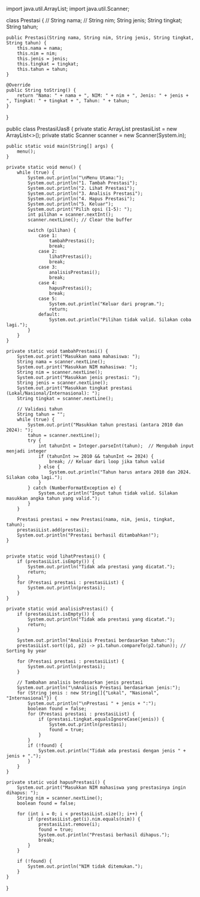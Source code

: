 import java.util.ArrayList;
import java.util.Scanner;

class Prestasi { //
    String nama; // 
    String nim;
    String jenis;
    String tingkat;
    String tahun;

    public Prestasi(String nama, String nim, String jenis, String tingkat, String tahun) {
        this.nama = nama;
        this.nim = nim;
        this.jenis = jenis;
        this.tingkat = tingkat;
        this.tahun = tahun;
    }
    
    @Override
    public String toString() {
        return "Nama: " + nama + ", NIM: " + nim + ", Jenis: " + jenis + ", Tingkat: " + tingkat + ", Tahun: " + tahun;
    }
}

public class PrestasiUas8 {
    private static ArrayList<Prestasi> prestasiList = new ArrayList<>();
    private static Scanner scanner = new Scanner(System.in);

    public static void main(String[] args) {
        menu();
    }

    private static void menu() {
        while (true) {
            System.out.println("\nMenu Utama:");
            System.out.println("1. Tambah Prestasi");
            System.out.println("2. Lihat Prestasi");
            System.out.println("3. Analisis Prestasi");
            System.out.println("4. Hapus Prestasi");
            System.out.println("5. Keluar");
            System.out.print("Pilih opsi (1-5): ");
            int pilihan = scanner.nextInt();
            scanner.nextLine(); // Clear the buffer

            switch (pilihan) {
                case 1:
                    tambahPrestasi();
                    break;
                case 2:
                    lihatPrestasi();
                    break;
                case 3:
                    analisisPrestasi();
                    break;
                case 4:
                    hapusPrestasi();
                    break;
                case 5:
                    System.out.println("Keluar dari program.");
                    return;
                default:
                    System.out.println("Pilihan tidak valid. Silakan coba lagi.");
            }
        }
    }

    private static void tambahPrestasi() {
        System.out.print("Masukkan nama mahasiswa: ");
        String nama = scanner.nextLine();
        System.out.print("Masukkan NIM mahasiswa: ");
        String nim = scanner.nextLine();
        System.out.print("Masukkan jenis prestasi: ");
        String jenis = scanner.nextLine();
        System.out.print("Masukkan tingkat prestasi (Lokal/Nasional/Internasional): ");
        String tingkat = scanner.nextLine();
    
        // Validasi tahun
        String tahun = "";
        while (true) {
            System.out.print("Masukkan tahun prestasi (antara 2010 dan 2024): ");
            tahun = scanner.nextLine();
            try {
                int tahunInt = Integer.parseInt(tahun);  // Mengubah input menjadi integer
                if (tahunInt >= 2010 && tahunInt <= 2024) {
                    break; // Keluar dari loop jika tahun valid
                } else {
                    System.out.println("Tahun harus antara 2010 dan 2024. Silakan coba lagi.");
                }
            } catch (NumberFormatException e) {
                System.out.println("Input tahun tidak valid. Silakan masukkan angka tahun yang valid.");
            }
        }
    
        Prestasi prestasi = new Prestasi(nama, nim, jenis, tingkat, tahun);
        prestasiList.add(prestasi);
        System.out.println("Prestasi berhasil ditambahkan!");
    }
    

    private static void lihatPrestasi() {
        if (prestasiList.isEmpty()) {
            System.out.println("Tidak ada prestasi yang dicatat.");
            return;
        }
        for (Prestasi prestasi : prestasiList) {
            System.out.println(prestasi);
        }
    }

    private static void analisisPrestasi() {
        if (prestasiList.isEmpty()) {
            System.out.println("Tidak ada prestasi yang dicatat.");
            return;
        }

        System.out.println("Analisis Prestasi berdasarkan tahun:");
        prestasiList.sort((p1, p2) -> p1.tahun.compareTo(p2.tahun)); // Sorting by year

        for (Prestasi prestasi : prestasiList) {
            System.out.println(prestasi);
        }

        // Tambahan analisis berdasarkan jenis prestasi
        System.out.println("\nAnalisis Prestasi berdasarkan jenis:");
        for (String jenis : new String[]{"Lokal", "Nasional", "Internasional"}) {
            System.out.println("\nPrestasi " + jenis + ":");
            boolean found = false;
            for (Prestasi prestasi : prestasiList) {
                if (prestasi.tingkat.equalsIgnoreCase(jenis)) {
                    System.out.println(prestasi);
                    found = true;
                }
            }
            if (!found) {
                System.out.println("Tidak ada prestasi dengan jenis " + jenis + ".");
            }
        }
    }

    private static void hapusPrestasi() {
        System.out.print("Masukkan NIM mahasiswa yang prestasinya ingin dihapus: ");
        String nim = scanner.nextLine();
        boolean found = false;

        for (int i = 0; i < prestasiList.size(); i++) {
            if (prestasiList.get(i).nim.equals(nim)) {
                prestasiList.remove(i);
                found = true;
                System.out.println("Prestasi berhasil dihapus.");
                break;
            }
        }

        if (!found) {
            System.out.println("NIM tidak ditemukan.");
        }
    }
}
